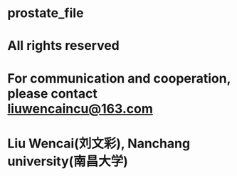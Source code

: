 # prostate_file
# All rights reserved
# For communication and cooperation, please contact liuwencaincu@163.com 
# Liu Wencai(刘文彩), Nanchang university(南昌大学)
